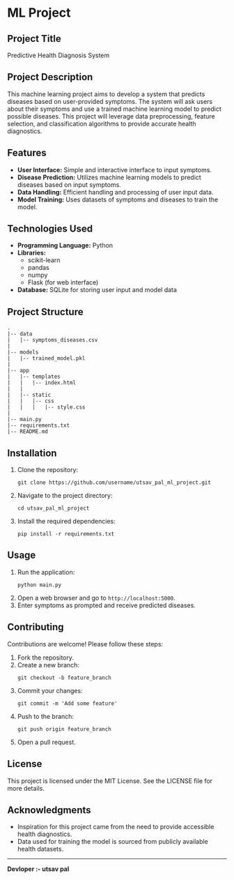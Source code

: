 # ML Project

## Project Title
Predictive Health Diagnosis System

## Project Description
This machine learning project aims to develop a system that predicts diseases based on user-provided symptoms. The system will ask users about their symptoms and use a trained machine learning model to predict possible diseases. This project will leverage data preprocessing, feature selection, and classification algorithms to provide accurate health diagnostics.

## Features
- **User Interface:** Simple and interactive interface to input symptoms.
- **Disease Prediction:** Utilizes machine learning models to predict diseases based on input symptoms.
- **Data Handling:** Efficient handling and processing of user input data.
- **Model Training:** Uses datasets of symptoms and diseases to train the model.

## Technologies Used
- **Programming Language:** Python
- **Libraries:**
  - scikit-learn
  - pandas
  - numpy
  - Flask (for web interface)
- **Database:** SQLite for storing user input and model data

## Project Structure
```
.
|-- data
|   |-- symptoms_diseases.csv
|
|-- models
|   |-- trained_model.pkl
|
|-- app
|   |-- templates
|   |   |-- index.html
|   |
|   |-- static
|   |   |-- css
|   |   |   |-- style.css
|
|-- main.py
|-- requirements.txt
|-- README.md
```

## Installation
1. Clone the repository:
   ```
   git clone https://github.com/username/utsav_pal_ml_project.git
   ```
2. Navigate to the project directory:
   ```
   cd utsav_pal_ml_project
   ```
3. Install the required dependencies:
   ```
   pip install -r requirements.txt
   ```

## Usage
1. Run the application:
   ```
   python main.py
   ```
2. Open a web browser and go to `http://localhost:5000`.
3. Enter symptoms as prompted and receive predicted diseases.

## Contributing
Contributions are welcome! Please follow these steps:
1. Fork the repository.
2. Create a new branch:
   ```
   git checkout -b feature_branch
   ```
3. Commit your changes:
   ```
   git commit -m 'Add some feature'
   ```
4. Push to the branch:
   ```
   git push origin feature_branch
   ```
5. Open a pull request.

## License
This project is licensed under the MIT License. See the LICENSE file for more details.

## Acknowledgments
- Inspiration for this project came from the need to provide accessible health diagnostics.
- Data used for training the model is sourced from publicly available health datasets.

---

**Devloper :- utsav pal**




